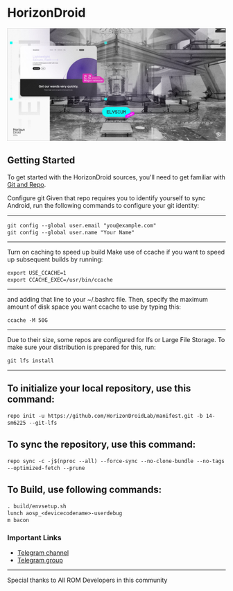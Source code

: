 # HorizonDroid

![HorizonDroid](https://github.com/ryzenforce990/ryzenforce990/blob/main/6253773744107534195_119.jpg)

Getting Started
---------------
To get started with the HorizonDroid sources, you'll need to get
familiar with [Git and Repo](https://source.android.com/setup/build/downloading).

 Configure git
 Given that repo requires you to identify yourself to sync Android, run the following commands to configure your git identity:
 
 -----------------------------------------------------

    git config --global user.email "you@example.com"
    git config --global user.name "Your Name"

-----------------------------------------------------

Turn on caching to speed up build
Make use of ccache if you want to speed up subsequent builds by running:

    export USE_CCACHE=1
    export CCACHE_EXEC=/usr/bin/ccache

-----------------------------------------------------

and adding that line to your ~/.bashrc file. Then, specify the maximum amount of disk space you want ccache to use by typing this:

    ccache -M 50G

-----------------------------------------------------

Due to their size, some repos are configured for lfs or Large File Storage. To make sure your distribution is prepared for this, run:

    git lfs install

-----------------------------------------------------

To initialize your local repository, use this command:
-----------------------------------------------------

    repo init -u https://github.com/HorizonDroidLab/manifest.git -b 14-sm6225 --git-lfs

To sync the repository, use this command:
-----------------------------------------

    repo sync -c -j$(nproc --all) --force-sync --no-clone-bundle --no-tags --optimized-fetch --prune

To Build, use following commands:
---------------------------------
    
    . build/envsetup.sh
    lunch aosp_<devicecodename>-userdebug
    m bacon

### Important Links

- [Telegram channel](https://t.me/horizondroid)
- [Telegram group](https://t.me/HorizonDroidChat)

---------------------------------------------------------------------------------------------------------

Special thanks to All ROM Developers in this community
